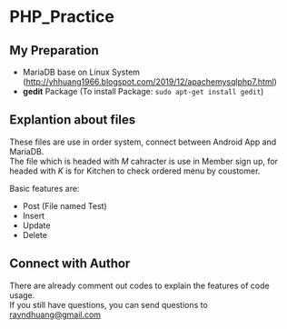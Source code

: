 # PHP_Practice
## My Preparation  
- MariaDB base on Linux System (http://yhhuang1966.blogspot.com/2019/12/apachemysqlphp7.html)
- **gedit** Package (To install Package: `sudo apt-get install gedit`)  
## Explantion about files
These files are use in order system, connect between Android App and MariaDB.  
The file which is headed with *M* cahracter is use in Member sign up, for headed with *K* is for Kitchen to check ordered menu by coustomer.
  
Basic features are:
- Post (File named Test)  
- Insert
- Update
- Delete
## Connect with Author
There are already comment out codes to explain the features of code usage.  
If you still have questions, you can send questions to rayndhuang@gmail.com
